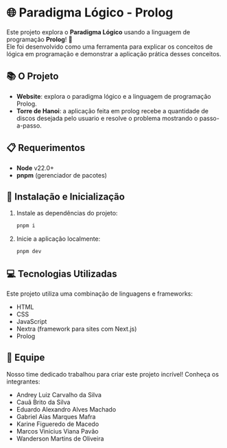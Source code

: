 # 🌐 Paradigma Lógico - Prolog

Este projeto explora o **Paradigma Lógico** usando a linguagem de programação **Prolog**! 🎉  
Ele foi desenvolvido como uma ferramenta para explicar os conceitos de lógica em programação e demonstrar a aplicação prática desses conceitos.

## 📚 O Projeto
- **Website**: explora o paradigma lógico e a linguagem de programação Prolog.
- **Torre de Hanoi**: a aplicação feita em prolog recebe a quantidade de discos desejada pelo usuario e resolve o problema mostrando o passo-a-passo.

## 📋 Requerimentos

- **Node** v22.0+
- **pnpm** (gerenciador de pacotes)

## 🚀 Instalação e Inicialização

1. Instale as dependências do projeto:  

   ```bash
   pnpm i
    ```

2. Inicie a aplicação localmente:  

   ```bash
   pnpm dev
    ```

## 💻 Tecnologias Utilizadas
Este projeto utiliza uma combinação de linguagens e frameworks:

- HTML
- CSS
- JavaScript
- Nextra (framework para sites com Next.js)
- Prolog

## 👥 Equipe
Nosso time dedicado trabalhou para criar este projeto incrível! Conheça os integrantes:

- Andrey Luiz Carvalho da Silva
- Cauã Brito da Silva
- Eduardo Alexandro Alves Machado
- Gabriel Aías Marques Mafra
- Karine Figueredo de Macedo
- Marcos Vinicius Viana Pavão
- Wanderson Martins de Oliveira  
